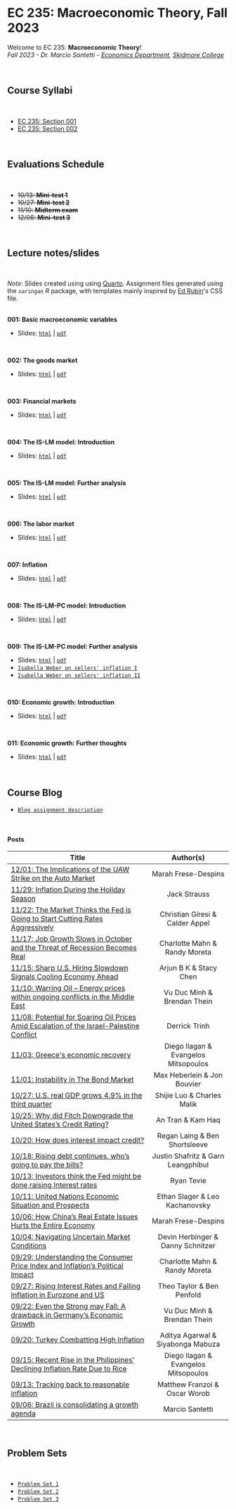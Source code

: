 # EC 235: Macroeconomic Theory, Fall 2023

Welcome to EC 235: **Macroeconomic Theory**!<br>
*Fall 2023 - Dr. Marcio Santetti - [Economics Department](https://www.skidmore.edu/economics/), [Skidmore College](https://www.skidmore.edu/)*


<br>

## Course Syllabi

<br>

- [EC 235: Section 001](https://raw.githack.com/marciosantetti/ec235-fall23/main/syllabus/ec235-syllabus-f23.pdf)
- [EC 235: Section 002](https://raw.githack.com/marciosantetti/ec235-fall23/main/syllabus/ec235-2-syllabus-f23.pdf)

<br>

## Evaluations Schedule

<br>

- ~~10/13: **Mini-test 1**~~
- ~~10/27: **Mini-test 2**~~
- ~~11/10: **Midterm exam**~~
- ~~12/06: **Mini-test 3**~~

<br>

## Lecture notes/slides

<br>

*Note*: Slides created using using [Quarto](https://quarto.org/). Assignment files generated using the `xaringan` *R* package, with templates mainly inspired by [Ed Rubin](https://github.com/edrubin)'s CSS file. <br><br>

**001: Basic macroeconomic variables**

  - Slides: [`html`](https://raw.githack.com/marciosantetti/ec235-fall23/main/lectures/001-basic-variables/001-basic-variables.html) | [`pdf`](https://raw.githack.com/marciosantetti/ec235-fall23/main/lectures/001-basic-variables/001-basic-variables.pdf)

<br>

**002: The goods market**

  - Slides: [`html`](https://raw.githack.com/marciosantetti/ec235-fall23/main/lectures/002-goods-market/002-goods-market.html) | [`pdf`](https://raw.githack.com/marciosantetti/ec235-fall23/main/lectures/002-goods-market/002-goods-market.pdf)

<br>

**003: Financial markets**

  - Slides: [`html`](https://raw.githack.com/marciosantetti/ec235-fall23/main/lectures/003-financial-markets/003-financial-markets%20copy.html) | [`pdf`](https://raw.githack.com/marciosantetti/ec235-fall23/main/lectures/003-financial-markets/003-financial-markets.pdf)

<br>

**004: The IS-LM model: Introduction**

  - Slides: [`html`](https://raw.githack.com/marciosantetti/ec235-fall23/main/lectures/004-is-lm/004-is-lm.html) | [`pdf`](https://raw.githack.com/marciosantetti/ec235-fall23/main/lectures/004-is-lm/004-is-lm.pdf)

<br>

**005: The IS-LM model: Further analysis**

  - Slides: [`html`](https://raw.githack.com/marciosantetti/ec235-fall23/main/lectures/005-is-lm-2/005-is-lm-2.html) | [`pdf`](https://raw.githack.com/marciosantetti/ec235-fall23/main/lectures/005-is-lm-2/005-is-lm-2.pdf)


<br>

**006: The labor market**

  - Slides: [`html`](https://raw.githack.com/marciosantetti/ec235-fall23/main/lectures/006-labor-market/006-labor-market.html) | [`pdf`](https://raw.githack.com/marciosantetti/ec235-fall23/main/lectures/006-labor-market/006-labor-market.pdf)

<br>

**007: Inflation**

  - Slides: [`html`](https://raw.githack.com/marciosantetti/ec235-fall23/main/lectures/008-inflation/008-inflation.html) | [`pdf`](https://raw.githack.com/marciosantetti/ec235-fall23/main/lectures/008-inflation/008-inflation.pdf)

<br>

**008: The IS-LM-PC model: Introduction**

  - Slides: [`html`](https://raw.githack.com/marciosantetti/ec235-fall23/main/lectures/009-is-lm-pc/009-is-lm-pc.html) | [`pdf`](https://raw.githack.com/marciosantetti/ec235-fall23/main/lectures/009-is-lm-pc/009-is-lm-pc.pdf)


<br>

**009: The IS-LM-PC model: Further analysis**

  - Slides: [`html`](https://raw.githack.com/marciosantetti/ec235-fall23/main/lectures/009-is-lm-pc/009-is-lm-pc-2.html) | [`pdf`](https://raw.githack.com/marciosantetti/ec235-fall23/main/lectures/009-is-lm-pc/009-is-lm-pc-2.pdf)
  - [`Isabella Weber on sellers' inflation I`](https://www.youtube.com/watch?v=fjoDjv1R3to)
  - [`Isabella Weber on sellers' inflation II`](https://www.youtube.com/watch?v=H6WXKUQJ62Y&t=509s)

<br>

**010: Economic growth: Introduction**

  - Slides: [`html`](https://raw.githack.com/marciosantetti/ec235-fall23/main/lectures/010-growth/010-growth.html) | [`pdf`](https://raw.githack.com/marciosantetti/ec235-fall23/main/lectures/010-growth/010-growth.pdf)

<br>


**011: Economic growth: Further thoughts**

  - Slides: [`html`](https://raw.githack.com/marciosantetti/ec235-fall23/main/lectures/010-growth/010-growth-2.html) | [`pdf`](https://raw.githack.com/marciosantetti/ec235-fall23/main/lectures/010-growth/010-growth-2.pdf)


<br>

## Course Blog



- [`Blog assignment description`](https://raw.githack.com/marciosantetti/ec235-fall23/main/problem-sets/blog/blog-ec235-fall23.pdf)

<br>


#### Posts


| Title | Author(s) |
|-------|:---------:|
| [12/01: The Implications of the UAW Strike on the Auto Market](https://github.com/marciosantetti/ec235-fall23/blob/main/blog/posts/002/freese-despins-2.md) | Marah Frese-Despins |
| [11/29: Inflation During the Holiday Season](https://github.com/marciosantetti/ec235-fall23/blob/main/blog/posts/001/strauss.md) | Jack Strauss |
| [11/22: The Market Thinks the Fed is Going to Start Cutting Rates Aggressively](https://github.com/marciosantetti/ec235-fall23/blob/main/blog/posts/001/giresi-appel.md) | Christian Giresi & Calder Appel |
| [11/17: Job Growth Slows in October and the Threat of Recession Becomes Real](https://github.com/marciosantetti/ec235-fall23/blob/main/blog/posts/002/mahn-moreta-2.md) | Charlotte Mahn & Randy Moreta |
| [11/15: Sharp U.S. Hiring Slowdown Signals Cooling Economy Ahead](https://github.com/marciosantetti/ec235-fall23/blob/main/blog/posts/001/abk-chen.md) | Arjun B K & Stacy Chen |
| [11/10: Warring Oil – Energy prices within ongoing conflicts in the Middle East](https://github.com/marciosantetti/ec235-fall23/blob/main/blog/posts/002/thein-vu.md) | Vu Duc Minh & Brendan Thein |
| [11/08: Potential for Soaring Oil Prices Amid Escalation of the Israel-Palestine Conflict](https://github.com/marciosantetti/ec235-fall23/blob/main/blog/posts/001/trinh.md) | Derrick Trinh |
| [11/03: Greece's economic recovery](https://github.com/marciosantetti/ec235-fall23/blob/main/blog/posts/002/ilagan-mitsopoulos-2.md) | Diego Ilagan & Evangelos Mitsopoulos |
| [11/01: Instability in The Bond Market](https://github.com/marciosantetti/ec235-fall23/blob/main/blog/posts/001/heberlein-bouvier.md) | Max Heberlein & Jon Bouvier |
| [10/27: U.S. real GDP grows 4.9% in the third quarter](https://github.com/marciosantetti/ec235-fall23/blob/main/blog/posts/002/luo-malik.md) | Shijie Luo & Charles Malik |
| [10/25: Why did Fitch Downgrade the United States’s Credit Rating?](https://github.com/marciosantetti/ec235-fall23/blob/main/blog/posts/001/tran-haq.md) | An Tran & Kam Haq |
| [10/20: How does interest impact credit?](https://github.com/marciosantetti/ec235-fall23/blob/main/blog/posts/002/laing-shortsleeve.md) | Regan Laing & Ben Shortsleeve |
| [10/18: Rising debt continues, who’s going to pay the bills?](https://github.com/marciosantetti/ec235-fall23/blob/main/blog/posts/001/shafritz-leangphibul.md) | Justin Shafritz & Garn Leangphibul |
| [10/13: Investors think the Fed might be done raising Interest rates](https://github.com/marciosantetti/ec235-fall23/blob/main/blog/posts/002/tevie.md) | Ryan Tevie |
| [10/11: United Nations Economic Situation and Prospects](https://github.com/marciosantetti/ec235-fall23/blob/main/blog/posts/001/slager-kachanovsy.md) | Ethan Slager & Leo Kachanovsky |
| [10/06: How China’s Real Estate Issues Hurts the Entire Economy](https://github.com/marciosantetti/ec235-fall23/blob/main/blog/posts/002/despins.md) | Marah Frese-Despins | 
| [10/04: Navigating Uncertain Market Conditions](https://github.com/marciosantetti/ec235-fall23/blob/main/blog/posts/001/herbinger-schnitzer.md) | Devin Herbinger & Danny Schnitzer |
| [09/29: Understanding the Consumer Price Index and Inflation’s Political Impact](https://github.com/marciosantetti/ec235-fall23/blob/main/blog/posts/002/mahn-moreta.md) | Charlotte Mahn & Randy Moreta |
| [09/27: Rising Interest Rates and Falling Inflation in Eurozone and US](https://github.com/marciosantetti/ec235-fall23/blob/main/blog/posts/001/taylor-penfold.md) | Theo Taylor & Ben Penfold |
| [09/22: Even the Strong may Fall: A drawback in Germany’s Economic Growth](https://github.com/marciosantetti/ec235-fall23/blob/main/blog/posts/002/minh-thein.md) | Vu Duc Minh & Brendan Thein |
| [09/20: Turkey Combatting High Inflation](https://github.com/marciosantetti/ec235-fall23/blob/main/blog/posts/001/agarwal-mabuza.md) | Aditya Agarwal & Siyabonga Mabuza |
| [09/15: Recent Rise in the Philippines’ Declining Inflation Rate Due to Rice](https://github.com/marciosantetti/ec235-fall23/blob/main/blog/posts/002/ilagan-mitsopoulos.md)| Diego Ilagan & Evangelos Mitsopoulos |
| [09/13: Tracking back to reasonable inflation](https://github.com/marciosantetti/ec235-fall23/blob/main/blog/posts/001/franzoi-worob.md) | Matthew Franzoi & Oscar Worob  |
| [09/06: Brazil is consolidating a growth agenda](https://github.com/marciosantetti/ec235-fall23/blob/main/blog/posts/001/brazilian-economy.md)      |   Marcio Santetti        |




<br>

## Problem Sets

<br>

- [`Problem Set 1`](https://raw.githack.com/marciosantetti/ec235-fall23/main/problem-sets/ps1/ps1-ec235-fall23.pdf)
- [`Problem Set 2`](https://raw.githack.com/marciosantetti/ec235-fall23/main/problem-sets/ps2/ps2-ec235-fall23.pdf)
- [`Problem Set 3`](https://raw.githack.com/marciosantetti/ec235-fall23/main/problem-sets/ps3/ps3-ec235-fall23.pdf)
